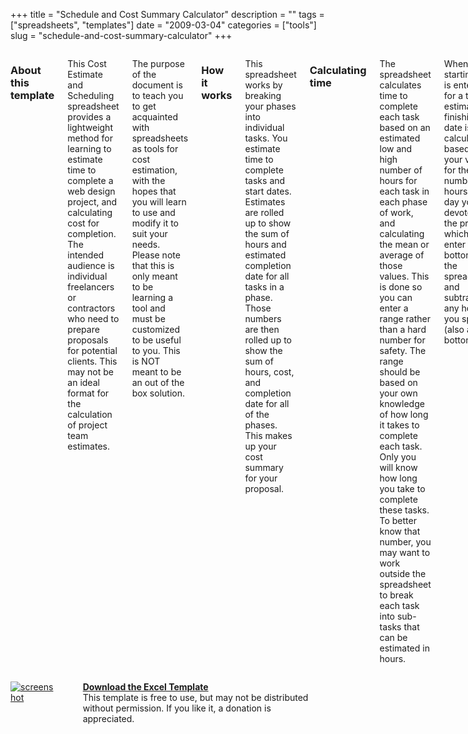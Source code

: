+++
title = "Schedule and Cost Summary Calculator"
description = ""
tags = ["spreadsheets", "templates"]
date = "2009-03-04"
categories = ["tools"]
slug = "schedule-and-cost-summary-calculator"
+++



<div class="row">
  <div class="columns small-12 medium-8">
    <h3>About this template</h3>
    <p>This Cost Estimate and Scheduling spreadsheet provides a lightweight method for learning to estimate time to complete a web design project, and calculating cost for completion. The intended audience is individual freelancers or contractors who need to prepare proposals for potential clients. This may not be an ideal format for the calculation of project team estimates. </p>
    <p>The purpose of the document is to teach you to get acquainted with spreadsheets as tools for cost estimation, with the hopes that you will learn to use and modify it to suit your needs. Please note that this is only meant to be learning a tool and must be customized to be useful to you. This is NOT meant to be an out of the box solution.</p>
    <h3>How it works</h3>
    <p>This spreadsheet works by breaking your phases into individual tasks. You estimate time to complete tasks and start dates. Estimates are rolled up to show the sum of hours and estimated completion date for all tasks in a phase. Those numbers are then rolled up to show the sum of hours, cost, and completion date for all of the phases. This makes up your cost summary for your proposal. </p>
    <h3>Calculating time</h3>
    <p>The spreadsheet calculates time to complete each task based on an estimated low and high number of hours for each task in each phase of work, and calculating the mean or average of those values. This is done so you can enter a range rather than a hard number for safety. The range should be based on your own knowledge of how long it takes to complete each task. Only you will know how long you take to complete these tasks. To better know that number, you may want to work outside the spreadsheet to break each task into sub-tasks that can be estimated in hours.</p>
    <p>When a starting date is entered for a task, an estimation of finishing date is calculated based on your value for the number of hours per day you can devote to the project which you enter at the bottom of the spreadsheet, and subtracting any holidays you specify (also at the bottom).</p>
    <h3>Calculating cost</h3>
    <p>Cost is calculated by taking the mean hours for a task and multiplying by the rate of pay you select. For this example, I use 3 different rates of pay. You will need to calculate your formulas to the appropriate rate of pay in the Cost column.</p>
    <h3>Estimating Hours</h3>
    <p>Coming up with these numbers will depend on the information that you gather in your request for information/statement of work produced with the client. You will llikely do a more broken down estimate of hours based on scope of work. The screen inventory is an example of a document that can be used to break down a task.</p>
    <h3>Modifying Calculations</h3>
    <p>Because you may only want to use part of this spreadsheet, e.g. give hard estimates without computing means and using only 1 pay rate, you may wish to edit the formulas included here. The sheet and its formulas are not protected, so you may want to configure your phases and tasks, rates and rate assignments, as well as holidays. You may then protect the document so it can be used for information entry only. Some knowledge of Excel is mandatory for modifying formulas.</p>
    <h3>Disclaimer</h3>
    <p>Michael Angeles and Konigi provide no warranty for the use of this spreadsheet. By electing to use this spreadsheet, the user acknowledges that any errors are the sole responsibility of the user, due to data entry, formula creation, calculation, or any use of this spreadsheet on the user's part. Use this spreadsheet at your own risk.</p>
  </div>
  <div class="columns small-12 medium-4">
    <p><a href="/media/tools/schedule-cost-calculator/schedule-cost-summary.png" id="single_image"><img src="/media/tools/schedule-cost-calculator/schedule-cost-summary-thumb.png" alt="screenshot" class="img-responsive" /></p>
    <p><strong><a href="/media/tools/schedule-cost-calculator/konigi-schedule-and-cost-template.xlt.zip">Download the Excel Template</a></strong><br />
    <span class="t10">This template is free to use, but may not be distributed without permission. If you like it, a donation is appreciated.</span></p>
    <form action="https://www.paypal.com/cgi-bin/webscr" method="post" class="mar0 pad0">
    <input type="image" src="https://www.paypal.com/en_US/i/btn/btn_donate_SM.gif" border="0" name="submit" alt=""  class="mar0 pad0 paypal" style="background-color: #fff;" /><br />
    <input type="hidden" name="cmd" value="_s-xclick" class="mar0 pad0" /><br />
    <input type="hidden" name="hosted_button_id" value="2318535" class="mar0 pad0" /><br />
    <img alt="" border="0" src="https://www.paypal.com/en_US/i/scr/pixel.gif" width="1" height="1" class="mar0 pad0" /><br />
    </form>
  </div>
</div>
